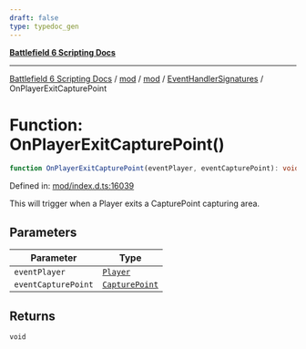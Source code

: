 ```yaml
---
draft: false
type: typedoc_gen
---
```


[**Battlefield 6 Scripting Docs**](../../../../_index.md)

***

[Battlefield 6 Scripting Docs](../../../../_index.md) / [mod](../../../_index.md) / [mod](../../_index.md) / [EventHandlerSignatures](../_index.md) / OnPlayerExitCapturePoint

# Function: OnPlayerExitCapturePoint()

```ts
function OnPlayerExitCapturePoint(eventPlayer, eventCapturePoint): void;
```

Defined in: [mod/index.d.ts:16039](https://github.com/battlefield-portal-community/portal-docs/blob/ff09b2690670f74de7e97198022e5a97ff1161ff/generators/santiago/mod/index.d.ts#L16039)

This will trigger when a Player exits a CapturePoint capturing area.

## Parameters

| Parameter | Type |
| ------ | ------ |
| `eventPlayer` | [`Player`](../../Player/_index.md) |
| `eventCapturePoint` | [`CapturePoint`](../../CapturePoint/_index.md) |

## Returns

`void`
